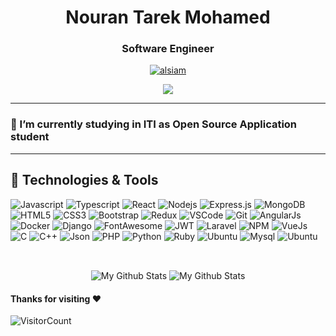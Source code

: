 <div id="header" align="center">
<!--   <img src="https://media.giphy.com/media/emGDBYPZ2mVrsS1biZ/giphy.gif" width="200"/>
 -->
 
 # Nouran Tarek Mohamed
  ### Software Engineer
<p align="center">
 <a href="https://www.linkedin.com/in/nooran-tarek-90584024a/" target="_blank">
  <img src="https://img.shields.io/badge/LinkedIn-0077B5?style=for-the-badge&logo=linkedin&logoColor=white" alt="alsiam"/>
 </a>
</p>
  <img src="https://media3.giphy.com/media/v1.Y2lkPTc5MGI3NjExYmxieWlid3B3ejhhb2JqaDR6MDl5a2FnZGJ5c2NlNWp0Mnh1anhsaiZlcD12MV9pbnRlcm5hbF9naWZfYnlfaWQmY3Q9Zw/4rZA5D22301iMgrUNd/giphy.gif"/>
  <hr>
    
</p>
</div>

### 🔭 I’m currently studying in ITI as Open Source Application student 
  <hr>

## 🔧 Technologies & Tools
![Javascript](https://img.shields.io/badge/JavaScript-323330?style=for-the-badge&logo=javascript&logoColor=F7DF1E)
![Typescript](https://img.shields.io/badge/TypeScript-007ACC?style=for-the-badge&logo=typescript&logoColor=white)
![React](https://img.shields.io/badge/React-20232A?style=for-the-badge&logo=react&logoColor=61DAFB)
![Nodejs](https://img.shields.io/badge/Node%20js-339933?style=for-the-badge&logo=nodedotjs&logoColor=white)
![Express.js](https://img.shields.io/badge/Express.js-000000?style=for-the-badge&logo=express&logoColor=white)
![MongoDB](https://img.shields.io/badge/MongoDB-4EA94B?style=for-the-badge&logo=mongodb&logoColor=white)
![HTML5](https://img.shields.io/badge/HTML5-E34F26?style=for-the-badge&logo=html5&logoColor=white)
![CSS3](https://img.shields.io/badge/CSS3-1572B6?style=for-the-badge&logo=css3&logoColor=white)
![Bootstrap](https://img.shields.io/badge/Bootstrap-563D7C?style=for-the-badge&logo=bootstrap&logoColor=white)
![Redux](https://img.shields.io/badge/Redux-593D88?style=for-the-badge&logo=redux&logoColor=white)
![VSCode](https://img.shields.io/badge/Visual_Studio-0078d7?style=for-the-badge&logo=visual%20studio&logoColor=white)
![Git](https://img.shields.io/badge/Git-F05032?style=for-the-badge&logo=git&logoColor=white)
![AngularJs](https://img.shields.io/badge/Angular-DD0031?style=for-the-badge&logo=angular&logoColor=white)
![Docker](https://img.shields.io/badge/Docker-2CA5E0?style=for-the-badge&logo=docker&logoColor=white)
![Django](https://img.shields.io/badge/Django-092E20?style=for-the-badge&logo=django&logoColor=green)
![FontAwesome](https://img.shields.io/badge/Font_Awesome-339AF0?style=for-the-badge&logo=fontawesome&logoColor=white)
![JWT](https://img.shields.io/badge/JWT-000000?style=for-the-badge&logo=JSON%20web%20tokens&logoColor=white)
![Laravel](https://img.shields.io/badge/Laravel-FF2D20?style=for-the-badge&logo=laravel&logoColor=white)
![NPM](https://img.shields.io/badge/npm-CB3837?style=for-the-badge&logo=npm&logoColor=white)
![VueJs](https://img.shields.io/badge/Vue%20js-35495E?style=for-the-badge&logo=vuedotjs&logoColor=4FC08D)
![C](https://img.shields.io/badge/C-00599C?style=for-the-badge&logo=c&logoColor=white)
![C++](https://img.shields.io/badge/C%2B%2B-00599C?style=for-the-badge&logo=c%2B%2B&logoColor=white)
![Json](https://img.shields.io/badge/json-5E5C5C?style=for-the-badge&logo=json&logoColor=white)
![PHP](https://img.shields.io/badge/PHP-777BB4?style=for-the-badge&logo=php&logoColor=white)
![Python](https://img.shields.io/badge/Python-FFD43B?style=for-the-badge&logo=python&logoColor=blue)
![Ruby](https://img.shields.io/badge/Ruby-CC342D?style=for-the-badge&logo=ruby&logoColor=white)
![Ubuntu](https://img.shields.io/badge/Ubuntu-E95420?style=for-the-badge&logo=ubuntu&logoColor=white)
![Mysql](https://img.shields.io/badge/MySQL-005C84?style=for-the-badge&logo=mysql&logoColor=white)
![Ubuntu](https://img.shields.io/badge/Ubuntu-E95420?style=for-the-badge&logo=ubuntu&logoColor=white)


<br>
<p align="center">
<img align="center" src="https://github-readme-stats.vercel.app/api/top-langs/?username=NooranTarek&layout=compact&theme=radical&hide=" alt="My Github Stats">
  <img align="center" src="https://github-readme-stats.vercel.app/api?username=NooranTarek&&show_icons=true&theme=radical&count_private=true&include_all_commits=true" alt="My Github Stats">
</p>




#### Thanks for visiting :heart:
![VisitorCount](https://profile-counter.glitch.me/NooranTarek/count.svg)



